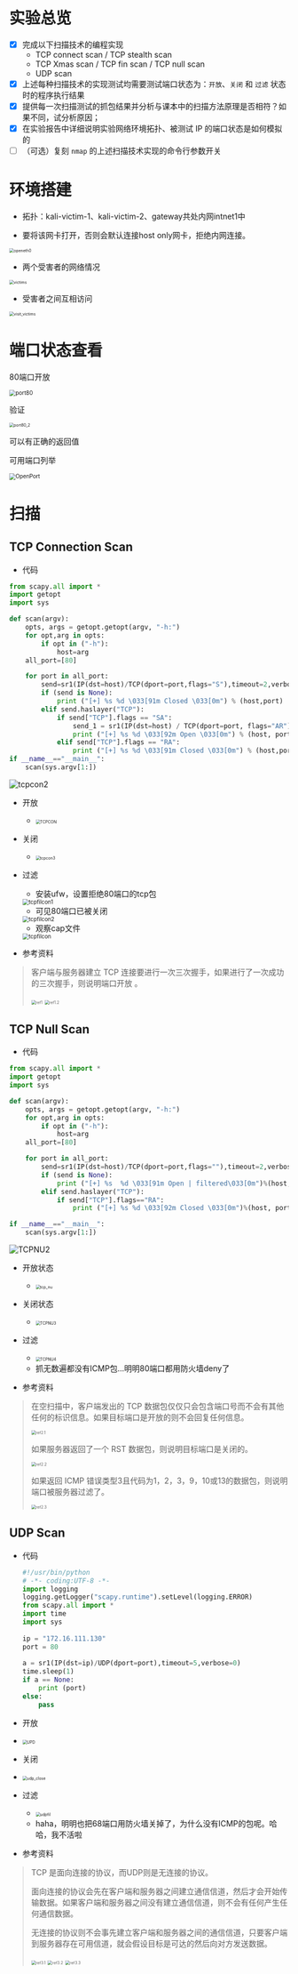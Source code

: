 # 实验总览

- [x] 完成以下扫描技术的编程实现
  - TCP connect scan / TCP stealth scan
  - TCP Xmas scan / TCP fin scan / TCP null scan
  - UDP scan
- [x] 上述每种扫描技术的实现测试均需要测试端口状态为：`开放`、`关闭` 和 `过滤` 状态时的程序执行结果
- [x] 提供每一次扫描测试的抓包结果并分析与课本中的扫描方法原理是否相符？如果不同，试分析原因；
- [x] 在实验报告中详细说明实验网络环境拓扑、被测试 IP 的端口状态是如何模拟的
- [ ] （可选）复刻 `nmap` 的上述扫描技术实现的命令行参数开关

# 环境搭建

* 拓扑：kali-victim-1、kali-victim-2、gateway共处内网intnet1中

* 要将该网卡打开，否则会默认连接host only网卡，拒绝内网连接。

<img src="chp5_pic\openeth0.png" alt="openeth0" style="zoom:50%;" />

* 两个受害者的网络情况

<img src="chp5_pic\victims.png" alt="victims" style="zoom:50%;" />

* 受害者之间互相访问

<img src="chp5_pic\visit_victims.png" alt="visit_victims" style="zoom:50%;" />

# 端口状态查看

80端口开放

<img src="chp5_pic\port80.png" alt="port80" style="zoom:70%;" />

验证

 <img src="chp5_pic\port80_2.png" alt="port80_2" style="zoom:50%;" />

可以有正确的返回值

可用端口列举

 <img src="chp5_pic\OpenPort.png" alt="OpenPort" style="zoom:70%;" />

# 扫描

## TCP Connection Scan

* 代码

```python
from scapy.all import *
import getopt
import sys

def scan(argv):
    opts, args = getopt.getopt(argv, "-h:")
    for opt,arg in opts:
        if opt in ("-h"):
            host=arg
    all_port=[80]

    for port in all_port:
        send=sr1(IP(dst=host)/TCP(dport=port,flags="S"),timeout=2,verbose=0)
        if (send is None):
            print ("[+] %s %d \033[91m Closed \033[0m") % (host,port)
        elif send.haslayer("TCP"):
            if send["TCP"].flags == "SA":
                send_1 = sr1(IP(dst=host) / TCP(dport=port, flags="AR"), timeout=2, verbose=0)
                print ("[+] %s %d \033[92m Open \033[0m") % (host, port)
            elif send["TCP"].flags == "RA":
                print ("[+] %s %d \033[91m Closed \033[0m") % (host,port)
if __name__=="__main__":
    scan(sys.argv[1:])
```

<img src="chp5_pic\TCP_con2.png" alt="tcpcon2"  />

* 开放

  * <img src="chp5_pic\TCP_con.png" alt="TCPCON" style="zoom:50%;" />

* 关闭

  * <img src="chp5_pic\TCP_con3.png" alt="tcpcon3" style="zoom:50%;" />

* 过滤

  * 安装ufw，设置拒绝80端口的tcp包

  <img src="chp5_pic\tcpfilcon1.png" alt="tcpfilcon1" style="zoom:70%;" />

  * 可见80端口已被关闭

  <img src="chp5_pic\tcpfilcon2.png" alt="tcpfilcon2" style="zoom:70%;" />

  * 观察cap文件

  <img src="chp5_pic\tcpfilcon3.png" alt="tcpfilcon" style="zoom:70%;" />

* 参考资料

>  客户端与服务器建立 TCP 连接要进行一次三次握手，如果进行了一次成功的三次握手，则说明端口开放 。
>
> <img src="chp5_pic\ref1.png" alt="ref1" style="zoom:50%;" />
>
> <img src="chp5_pic\ref1_2.png" alt="ref1.2" style="zoom:50%;" />

## TCP Null Scan

* 代码

```python
from scapy.all import *
import getopt
import sys

def scan(argv):
    opts, args = getopt.getopt(argv, "-h:")
    for opt,arg in opts:
        if opt in ("-h"):
            host=arg
    all_port=[80]

    for port in all_port:
        send=sr1(IP(dst=host)/TCP(dport=port,flags=""),timeout=2,verbose=0)
        if (send is None):
            print ("[+] %s  %d \033[91m Open | filtered\033[0m")%(host,port)
        elif send.haslayer("TCP"):
            if send["TCP"].flags=="RA":
                print ("[+] %s %d \033[92m Closed \033[0m")%(host, port)

if __name__=="__main__":
    scan(sys.argv[1:])
```

<img src="chp5_pic\TCP_NU2.png" alt="TCPNU2"  />

* 开放状态
  * <img src="chp5_pic\TCP_NU.png" alt="tcp_nu" style="zoom:50%;" />

* 关闭状态
  * <img src="chp5_pic\TCPNU3.png" alt="TCPNU3" style="zoom:50%;" />
* 过滤
  * <img src="chp5_pic\TCPNU4.png" alt="TCPNU4" style="zoom:50%;" />
  * 抓无数遍都没有ICMP包...明明80端口都用防火墙deny了
* 参考资料

>  在空扫描中，客户端发出的 TCP 数据包仅仅只会包含端口号而不会有其他任何的标识信息。如果目标端口是开放的则不会回复任何信息。 
>
> <img src="chp5_pic\ref2_1.png" alt="ref2.1" style="zoom:50%;" />
>
> 如果服务器返回了一个 RST 数据包，则说明目标端口是关闭的。 
>
> <img src="chp5_pic\ref2_2.png" alt="ref2.2" style="zoom:50%;" />
>
>  如果返回 ICMP 错误类型3且代码为1，2，3，9，10或13的数据包，则说明端口被服务器过滤了。 
>
> <img src="chp5_pic\ref2_3.png" alt="ref2.3" style="zoom:50%;" />

## UDP Scan

* 代码

  ```python
  #!/usr/bin/python
  # -*- coding:UTF-8 -*-
  import logging
  logging.getLogger("scapy.runtime").setLevel(logging.ERROR)
  from scapy.all import *
  import time
  import sys
    
  ip = "172.16.111.130"
  port = 80
   
  a = sr1(IP(dst=ip)/UDP(dport=port),timeout=5,verbose=0)
  time.sleep(1)
  if a == None:
      print (port)
  else:
      pass
  ```

* 开放
  
* <img src="chp5_pic\UDP.png" alt="UPD" style="zoom:50%;" />
  
* 关闭
  
* <img src="chp5_pic\UDP_close.png" alt="udp_close" style="zoom:50%;" />
  
* 过滤
  * <img src="chp5_pic\UDPfli.png" alt="udpfil" style="zoom:50%;" />
  * haha，明明也把68端口用防火墙关掉了，为什么没有ICMP的包呢。哈哈，我不活啦
* 参考资料

> TCP 是面向连接的协议，而UDP则是无连接的协议。
>
> 面向连接的协议会先在客户端和服务器之间建立通信信道，然后才会开始传输数据。如果客户端和服务器之间没有建立通信信道，则不会有任何产生任何通信数据。
>
> 无连接的协议则不会事先建立客户端和服务器之间的通信信道，只要客户端到服务器存在可用信道，就会假设目标是可达的然后向对方发送数据。
>
> <img src="chp5_pic\ref3_1.png" alt="ref3.1" style="zoom:50%;" />
>
> <img src="chp5_pic\ref3_2.png" alt="ref3.2" style="zoom:50%;" />
>
> <img src="chp5_pic\ref3_3.png" alt="ref3.3" style="zoom:50%;" />